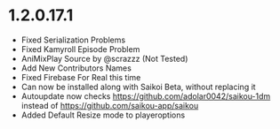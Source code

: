 # 1.2.0.17.1
- Fixed Serialization Problems
- Fixed Kamyroll Episode Problem
- AniMixPlay Source by @scrazzz (Not Tested)
- Add New Contributors Names
- Fixed Firebase For Real this time
- Can now be installed along with Saikoi Beta, without replacing it
- Autoupdate now checks https://github.com/adolar0042/saikou-1dm instead of https://github.com/saikou-app/saikou
- Added Default Resize mode to playeroptions

